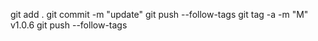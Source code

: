 
git add .
git commit -m "update"
git push --follow-tags
git tag -a -m "M" v1.0.6
git push --follow-tags